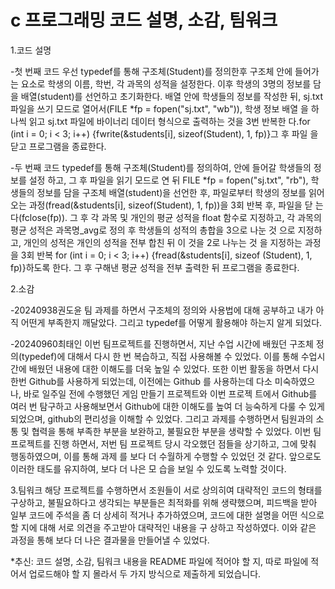 # c 프로그래밍 코드 설명, 소감, 팀워크

1.코드 설명

-첫 번째 코드
우선 typedef를 통해 구조체(Student)를 정의한후 구조체 안에 들어가는 요소로
학생의 이름, 학번, 각 과목의 성적을 설정한다. 이후 학생의 3명의 정보를 담을 
배열(student)를 선언하고 초기화한다.  배열 안에 학생들의 정보를 작성한 뒤, 
sj.txt 파일을 쓰기 모드로 열어서(FILE *fp = fopen("sj.txt", "wb")), 학생 정보 배열
을 하나씩 읽고 sj.txt 파일에 바이너리 데이터 형식으로 출력하는 것을 3번 반복한
다.for (int i = 0; i < 3; i++) {fwrite(&students[i], sizeof(Student), 1, fp)}그 후 파일
을 닫고 프로그램을 종료한다.

-두 번째 코드
typedef를 통해 구조체(Student)를 정의하여, 안에 들어갈 학생들의 정보를 설정
하고, 그 후 파일을 읽기 모드로 연 뒤 FILE *fp = fopen("sj.txt", "rb"), 학생들의 
정보를 담을 구조체 배열(student)을 선언한 후, 파일로부터 학생의 정보를 읽어
오는 과정(fread(&students[i], sizeof(Student), 1, fp))을 3회 반복 후, 파일을 닫
는다(fclose(fp)). 그 후 각 과목 및 개인의 평균 성적을 float 함수로 지정하고, 각
과목의 평균 성적은 과목명_avg로 정의 후 학생들의 성적의 총합을 3으로 나눈 것
으로 지정하고, 개인의 성적은 개인의 성적을 전부 합친 뒤 이 것을 2로 나누는 것
을 지정하는 과정을 3회 반복 for (int i = 0; i < 3; i++) {fread(&students[i], sizeof
(Student), 1, fp)}하도록 한다. 그 후 구해낸 평균 성적을 전부 출력한 뒤 프로그램을
종료한다.
 
2.소감

-20240938권도윤 
팀 과제를 하면서 구조체의 정의와 사용법에 대해 공부하고 내가 아직 어떤게 부족한지 깨달았다. 
그리고 typedef를 어떻게 활용해야 하는지 알게 되었다.

-20240960최태인 
이번 팀프로젝트를 진행하면서, 지난 수업 시간에 배웠던 구조체 정의(typedef)에 대해서 다시 한 
번 복습하고, 직접 사용해볼 수 있었다. 이를 통해 수업시간에 배웠던 내용에 대한 이해도를 더욱 
높일 수 있었다. 또한 이번 활동을 하면서 다시 한번 Github를 사용하게 되었는데, 이전에는 Github
를 사용하는데 다소 미숙하였으나, 바로 일주일 전에 수행했던 게임 만들기 프로젝트와 이번 프로젝
트에서 Github를 여러 번 탐구하고 사용해보면서 Github에 대한 이해도를 높여 더 능숙하게 다룰 수
 있게 되었으며, github의 편리성을 이해할 수 있었다. 그리고 과제를 수행하면서 팀원과의 소통 및 
협력을 통해 부족한 부분을 보완하고, 불필요한 부분을 생략할 수 있었다. 이번 팀 프로젝트를 진행
하면서, 저번 팀 프로젝트 당시 각오했던 점들을 상기하고, 그에 맞춰 행동하였으며, 이를 통해 과제
를 보다 더 수월하게 수행할 수 있었던 것 같다. 앞으로도 이러한 태도를 유지하여, 보다 더 나은 모
습을 보일 수 있도록 노력할 것이다.

3.팀워크
해당 프로젝트를 수행하면서 조원들이 서로 상의히여 대략적인 코드의 형태를 구상하고, 불필요하다고 
생각되는 부분들은 최적화를 위해 생략했으며, 피드백을 받아 일부 코드에 주석을 좀 더 상세히 적거나 
추가하였으며, 코드에 대한 설명을 어떤 식으로 할 지에 대해 서로 의견을 주고받아 대략적인 내용을 구
상하고 작성하였다. 이와 같은 과정을 통해 보다 더 나은 결과물을 만들어낼 수 있었다.

*추신: 코드 설명, 소감, 팀워크 내용을 README 파일에 적어야 할 지, 따로 파일에 적어서 업로드해야 할 지 몰라서 두 가지 방식으로 제출하게 되었습니다.
